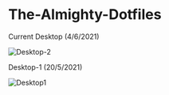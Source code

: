 # The-Almighty-Dotfiles

Current Desktop (4/6/2021)

![Desktop-2](https://user-images.githubusercontent.com/73924040/120804249-0f5aae00-c562-11eb-922c-05a17de139af.png)

Desktop-1 (20/5/2021)

![Desktop1](https://user-images.githubusercontent.com/73924040/118881721-025a7f80-b911-11eb-88b8-0b0649004713.png)
